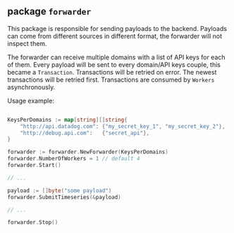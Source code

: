 ## package `forwarder`

This package is responsible for sending payloads to the backend. Payloads can
come from different sources in different format, the forwarder will not inspect
them.

The forwarder can receive multiple domains with a list of API keys for each of
them. Every payload will be sent to every domain/API keys couple, this became a
`Transaction`. Transactions will be retried on error. The newest transactions
will be retried first. Transactions are consumed by `Workers` asynchronously.

Usage example:
```go

KeysPerDomains := map[string][]string{
	"http://api.datadog.com": {"my_secret_key_1", "my_secret_key_2"},
	"http://debug.api.com":   {"secret_api"},
}

forwarder := forwarder.NewForwarder(KeysPerDomains)
forwarder.NumberOfWorkers = 1 // default 4
forwarder.Start()

// ...

payload := []byte("some payload")
forwarder.SubmitTimeseries(&payload)

// ...

forwarder.Stop()
```
